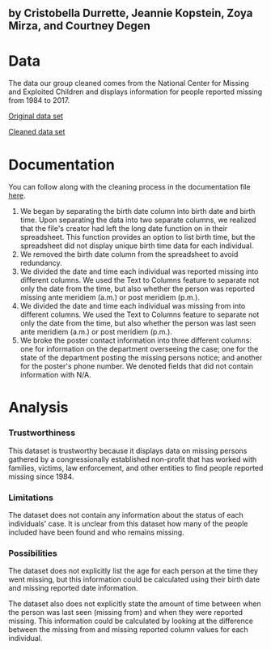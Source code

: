 ## by Cristobella Durrette, Jeannie Kopstein, Zoya Mirza, and Courtney Degen

# Data 
The data our group cleaned comes from the National Center for Missing and Exploited Children and displays information for people reported missing from 1984 to 2017.

[Original data set](https://github.com/cristobella/datavisualization-fall2021/blob/2b2f674ed404254adfb2e9bc2cfb52c1837f0416/Assignment%203%20Original%20Data%20Set.csv)

[Cleaned data set](https://github.com/cristobella/datavisualization-fall2021/blob/2b2f674ed404254adfb2e9bc2cfb52c1837f0416/Assignment%203%20Cleaned%20Data.csv)


# Documentation 

You can follow along with the cleaning process in the documentation file [here](https://github.com/cristobella/datavisualization-fall2021/blob/c704eb63ce70f559453fa9335e0f907db3e8685f/Assignment%203.rd.xlsx). 


1. We began by separating the birth date column into birth date and birth time. Upon separating the data into two separate columns, we  realized that the file's creator had left the long date function on in their spreadsheet. This function provides an option to list birth time, but the spreadsheet did not display unique birth time data for each individual. 
2. We removed the birth date column from the spreadsheet to avoid redundancy. 
3. We divided the date and time each individual was reported missing into different columns. We used the Text to Columns feature to separate not only the date from the time, but also whether the person was reported missing ante meridiem (a.m.) or post meridiem (p.m.).
4. We divided the date and time each individual was missing from into different columns. We used the Text to Columns feature to separate not only the date from the time, but also whether the person was last seen ante meridiem (a.m.) or post meridiem (p.m.). 
5. We broke the poster contact information into three different columns: one for information on the department overseeing the case; one for the state of the department posting the missing persons notice; and another for the poster's phone number. We denoted fields that did not contain information with N/A. 

# Analysis 

### Trustworthiness
This dataset is trustworthy because it displays data on missing persons gathered by a congressionally established non-profit that has worked with families, victims, law enforcement, and other entities to find people reported missing since 1984. 

### Limitations
The dataset does not contain any information about the status of each individuals' case. It is unclear from this dataset how many of the people included have been found and who remains missing. 

### Possibilities 
The dataset does not explicitly list the age for each person at the time they went missing, but this information could be calculated using their birth date and missing reported date information. 

The dataset also does not explicitly state the amount of time between when the person was last seen (missing from) and when they were reported missing. This information could be calculated by looking at the difference between the missing from and missing reported column values for each individual. 
